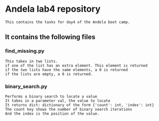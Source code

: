 # Andela lab4 repository
    This contains the tasks for day4 of the Andela boot camp.
    
## It contains the following files
### find_missing.py
    This takes in two lists. 
    if one of the list has an extra element. This element is returned
    if the two lists have the same elements, a 0 is returned
    if the lists are empty, a 0 is returned.
    
### binary_search.py
    Performs a binary search to locate a value 
    It takes in a parameter val, the value to locate
    It returns dict: dictionary of the form {'count': int, 'index': int}
    The count key shows the number of binary search iterations
    And the index is the position of the value.
       
